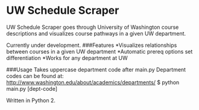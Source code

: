 # UW Schedule Scraper

UW Schedule Scraper goes through University of Washington
course descriptions and visualizes course pathways in a
given UW department. 

Currently under development. 
###Features
*Visualizes relationships between courses in a given UW department
*Automatic prereq options set differentiation
*Works for any department at UW

###Usage
Takes uppercase department code after main.py
Department codes can be found at:
http://www.washington.edu/about/academics/departments/
$ python main.py [dept-code]

Written in Python 2.


